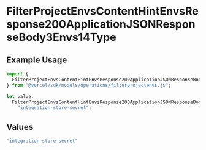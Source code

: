 # FilterProjectEnvsContentHintEnvsResponse200ApplicationJSONResponseBody3Envs14Type

## Example Usage

```typescript
import {
  FilterProjectEnvsContentHintEnvsResponse200ApplicationJSONResponseBody3Envs14Type,
} from "@vercel/sdk/models/operations/filterprojectenvs.js";

let value:
  FilterProjectEnvsContentHintEnvsResponse200ApplicationJSONResponseBody3Envs14Type =
    "integration-store-secret";
```

## Values

```typescript
"integration-store-secret"
```